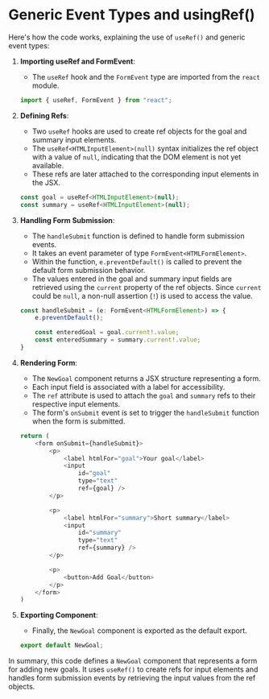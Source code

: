 # Generic Event Types and usingRef()

Here's how the code works, explaining the use of `useRef()` and generic event types:

1. **Importing useRef and FormEvent**:
   - The `useRef` hook and the `FormEvent` type are imported from the `react` module.

   ```javascript
   import { useRef, FormEvent } from "react";
   ```

2. **Defining Refs**:
   - Two `useRef` hooks are used to create ref objects for the goal and summary input elements.
   - The `useRef<HTMLInputElement>(null)` syntax initializes the ref object with a value of `null`, indicating that the DOM element is not yet available.
   - These refs are later attached to the corresponding input elements in the JSX.

   ```javascript
   const goal = useRef<HTMLInputElement>(null);
   const summary = useRef<HTMLInputElement>(null);
   ```

3. **Handling Form Submission**:
   - The `handleSubmit` function is defined to handle form submission events.
   - It takes an event parameter of type `FormEvent<HTMLFormElement>`.
   - Within the function, `e.preventDefault()` is called to prevent the default form submission behavior.
   - The values entered in the goal and summary input fields are retrieved using the `current` property of the ref objects. Since `current` could be `null`, a non-null assertion (`!`) is used to access the value.

   ```javascript
   const handleSubmit = (e: FormEvent<HTMLFormElement>) => {
       e.preventDefault();

       const enteredGoal = goal.current!.value;
       const enteredSummary = summary.current!.value;
   }
   ```

4. **Rendering Form**:
   - The `NewGoal` component returns a JSX structure representing a form.
   - Each input field is associated with a label for accessibility.
   - The `ref` attribute is used to attach the `goal` and `summary` refs to their respective input elements.
   - The form's `onSubmit` event is set to trigger the `handleSubmit` function when the form is submitted.

   ```javascript
   return (
       <form onSubmit={handleSubmit}>
           <p>
               <label htmlFor="goal">Your goal</label>
               <input
                   id="goal"
                   type="text"
                   ref={goal} />
           </p>

           <p>
               <label htmlFor="summary">Short summary</label>
               <input
                   id="summary"
                   type="text"
                   ref={summary} />
           </p>

           <p>
               <button>Add Goal</button>
           </p>
       </form>
   )
   ```

5. **Exporting Component**:
   - Finally, the `NewGoal` component is exported as the default export.

   ```javascript
   export default NewGoal;
   ```

In summary, this code defines a `NewGoal` component that represents a form for adding new goals. It uses `useRef()` to create refs for input elements and handles form submission events by retrieving the input values from the ref objects.